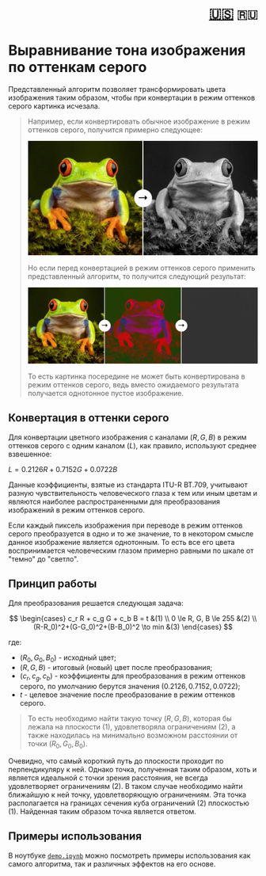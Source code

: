 <h1 align="right">
<a href="../EN/info.md">🇺🇸</a> 
<code>🇷🇺</code>
</h1>

# Выравнивание тона изображения по оттенкам серого

Представленный алгоритм позволяет трансформировать цвета изображения таким образом, чтобы при конвертации в режим оттенков серого картинка исчезала.

> Например, если конвертировать обычное изображение в режим оттенков серого, получится примерно следующее:
> 
> ![grayscale](../assets/grayscale.jpg)
>
> Но если перед конвертацией в режим оттенков серого применить представленный алгоритм, то получится следующий результат:
> 
> ![example](../assets/example.jpg)
> 
> То есть картинка посередине не может быть конвертирована в режим оттенков серого, ведь вместо ожидаемого результата получается однотонное пустое изображение.

## Конвертация в оттенки серого

Для конвертации цветного изображения с каналами $(R, G, B)$ в режим оттенков серого с одним каналом $(L)$, как правило, используют среднее взвешенное:

$L=0.2126R + 0.7152G + 0.0722B$

Данные коэффициенты, взятые из стандарта ITU-R BT.709, учитывают разную чувствительность человеческого глаза к тем или иным цветам и являются наиболее распространенными для преобразования изображений в режим оттенков серого.

Если каждый пиксель изображения при переводе в режим оттенков серого преобразуется в одно и то же значение, то в некотором смысле данное изображение является однотонным. То есть все его цвета воспринимается человеческим глазом примерно равными по шкале от "темно" до "светло".

## Принцип работы
Для преобразования решается следующая задача:

$$
\begin{cases}
c_r R + c_g G + c_b B = t &(1)
\\
0 \le R, G, B \le 255 &(2)
\\
(R-R_0)^2+(G-G_0)^2+(B-B_0)^2 \to min &(3)
\end{cases}
$$

где:
- $(R_0, G_0, B_0)$ - исходный цвет;
- $(R, G, B)$ - итоговый (новый) цвет после преобразования;
- $(c_r, c_g, c_b)$ - коэффициенты для преобразования в режим оттенков серого, по умолчанию берутся значения $(0.2126, 0.7152, 0.0722)$;
- $t$ - целевое значение после преобразование в режим оттенков серого.

> То есть необходимо найти такую точку $(R, G, B)$, которая бы лежала на плоскости $(1)$, удовлетворяла ограничениям $(2)$, а также находилась на минимально возможном расстоянии от точки $(R_0, G_0, B_0)$.

Очевидно, что самый короткий путь до плоскости проходит по перпендикуляру к ней. Однако точка, полученная таким образом, хоть и является идеальной с точки зрения расстояния, не всегда удовлетворяет ограничениям $(2)$. В таком случае необходимо найти ближайшую к ней точку, удовлетворяющую ограничениям. Эта точка располагается на границах сечения куба ограничений $(2)$ плоскостью $(1)$. Найденная таким образом точка является ответом.

## Примеры использования
В ноутбуке [`demo.ipynb`](demo.ipynb) можно посмотреть примеры использования как самого алгоритма, так и различных эффектов на его основе.